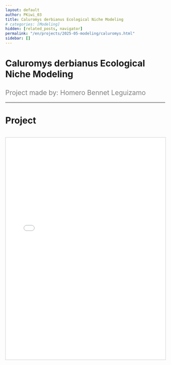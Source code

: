 ```yaml
---
layout: default
author: PKiwi_03
title: Caluromys derbianus Ecological Niche Modeling
# categories: [Modeling]
hidden: [related_posts, navigator]
permalink: "/en/projects/2025-05-modeling/caluromys.html"
sidebar: []
---
```


# Caluromys derbianus Ecological Niche Modeling

<h2 style="color: gray; font-weight: normal;">
Project made by: Homero Bennet Leguizamo
</h2>

---

# Project
<br>

<iframe 
    src="/assets/pdf/2024-10-r/2025-06-modeling/homero_bennet.pdf" 
    width="100%" 
    height="700" 
    style="border: 1px solid #ccc;"
></iframe>